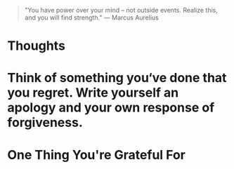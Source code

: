 
> \"You have power over your mind – not outside events. Realize this, and you will find strength.\" — Marcus Aurelius

# Thoughts

# Think of something you‘ve done that you regret. Write yourself an apology and your own response of forgiveness.

# One Thing You're Grateful For

